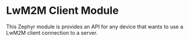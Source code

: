 # LwM2M Client Module

This Zephyr module is provides an API for any device that wants to use a LwM2M client connection
to a server.